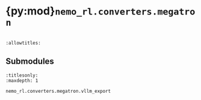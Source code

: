 # {py:mod}`nemo_rl.converters.megatron`

```{py:module} nemo_rl.converters.megatron
```

```{autodoc2-docstring} nemo_rl.converters.megatron
:allowtitles:
```

## Submodules

```{toctree}
:titlesonly:
:maxdepth: 1

nemo_rl.converters.megatron.vllm_export
```

